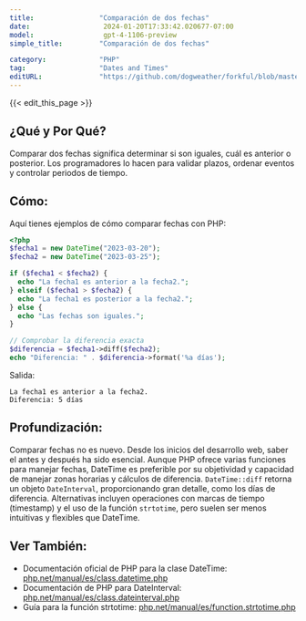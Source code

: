 ```yaml
---
title:                "Comparación de dos fechas"
date:                  2024-01-20T17:33:42.020677-07:00
model:                 gpt-4-1106-preview
simple_title:         "Comparación de dos fechas"

category:             "PHP"
tag:                  "Dates and Times"
editURL:              "https://github.com/dogweather/forkful/blob/master/content/es/php/comparing-two-dates.md"
---
```


{{< edit_this_page >}}

## ¿Qué y Por Qué?
Comparar dos fechas significa determinar si son iguales, cuál es anterior o posterior. Los programadores lo hacen para validar plazos, ordenar eventos y controlar periodos de tiempo.

## Cómo:
Aquí tienes ejemplos de cómo comparar fechas con PHP:

```PHP
<?php
$fecha1 = new DateTime("2023-03-20");
$fecha2 = new DateTime("2023-03-25");

if ($fecha1 < $fecha2) {
  echo "La fecha1 es anterior a la fecha2.";
} elseif ($fecha1 > $fecha2) {
  echo "La fecha1 es posterior a la fecha2.";
} else {
  echo "Las fechas son iguales.";
}

// Comprobar la diferencia exacta
$diferencia = $fecha1->diff($fecha2);
echo "Diferencia: " . $diferencia->format('%a días');
```

Salida:
```
La fecha1 es anterior a la fecha2.
Diferencia: 5 días
```

## Profundización:
Comparar fechas no es nuevo. Desde los inicios del desarrollo web, saber el antes y después ha sido esencial. Aunque PHP ofrece varias funciones para manejar fechas, DateTime es preferible por su objetividad y capacidad de manejar zonas horarias y cálculos de diferencia. `DateTime::diff` retorna un objeto `DateInterval`, proporcionando gran detalle, como los días de diferencia. Alternativas incluyen operaciones con marcas de tiempo (timestamp) y el uso de la función `strtotime`, pero suelen ser menos intuitivas y flexibles que DateTime.

## Ver También:
- Documentación oficial de PHP para la clase DateTime: [php.net/manual/es/class.datetime.php](https://www.php.net/manual/es/class.datetime.php)
- Documentación de PHP para DateInterval: [php.net/manual/es/class.dateinterval.php](https://www.php.net/manual/es/class.dateinterval.php)
- Guía para la función strtotime: [php.net/manual/es/function.strtotime.php](https://www.php.net/manual/es/function.strtotime.php)
